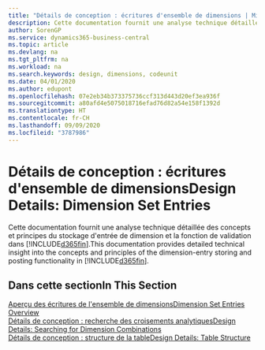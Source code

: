 ```yaml
---
title: "Détails de conception : écritures d'ensemble de dimensions | Microsoft Docs"
description: Cette documentation fournit une analyse technique détaillée des concepts et principes qui sont utilisés pour reconcevoir la fonction de stockage et de validation d'écritures de dimension.
author: SorenGP
ms.service: dynamics365-business-central
ms.topic: article
ms.devlang: na
ms.tgt_pltfrm: na
ms.workload: na
ms.search.keywords: design, dimensions, codeunit
ms.date: 04/01/2020
ms.author: edupont
ms.openlocfilehash: 07e2eb34b373375736ccf313d443d20ef3ea936f
ms.sourcegitcommit: a80afd4e5075018716efad76d82a54e158f1392d
ms.translationtype: HT
ms.contentlocale: fr-CH
ms.lasthandoff: 09/09/2020
ms.locfileid: "3787986"
---
```

# <a name="design-details-dimension-set-entries"></a><span data-ttu-id="ef58d-103">Détails de conception : écritures d'ensemble de dimensions</span><span class="sxs-lookup"><span data-stu-id="ef58d-103">Design Details: Dimension Set Entries</span></span>
<span data-ttu-id="ef58d-104">Cette documentation fournit une analyse technique détaillée des concepts et principes du stockage d'entrée de dimension et la fonction de validation dans [!INCLUDE[d365fin](includes/d365fin_md.md)].</span><span class="sxs-lookup"><span data-stu-id="ef58d-104">This documentation provides detailed technical insight into the concepts and principles of the dimension-entry storing and posting functionality in [!INCLUDE[d365fin](includes/d365fin_md.md)].</span></span>

## <a name="in-this-section"></a><span data-ttu-id="ef58d-105">Dans cette section</span><span class="sxs-lookup"><span data-stu-id="ef58d-105">In This Section</span></span>  
[<span data-ttu-id="ef58d-106">Aperçu des écritures de l'ensemble de dimensions</span><span class="sxs-lookup"><span data-stu-id="ef58d-106">Dimension Set Entries Overview</span></span>](design-details-dimension-set-entries-overview.md)  
[<span data-ttu-id="ef58d-107">Détails de conception : recherche des croisements analytiques</span><span class="sxs-lookup"><span data-stu-id="ef58d-107">Design Details: Searching for Dimension Combinations</span></span>](design-details-searching-for-dimension-combinations.md)  
[<span data-ttu-id="ef58d-108">Détails de conception : structure de la table</span><span class="sxs-lookup"><span data-stu-id="ef58d-108">Design Details: Table Structure</span></span>](design-details-table-structure.md)  
